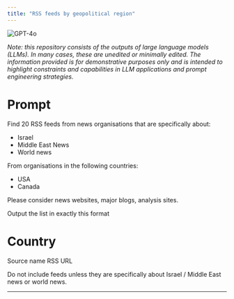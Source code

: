 ```yaml
---
title: "RSS feeds by geopolitical region"
---
```

![GPT-4o](https://img.shields.io/badge/GPT--4o-3333FF?style=for-the-badge&logo=openai&logoColor=white)



*Note: this repository consists of the outputs of large language models (LLMs). In many cases, these are unedited or minimally edited. The information provided is for demonstrative purposes only and is intended to highlight constraints and capabilities in LLM applications and prompt engineering strategies.*


# Prompt
Find 20 RSS feeds from news organisations that are specifically about:

- Israel
- Middle East News
- World news

From organisations in the following countries:

- USA
- Canada

Please consider news websites, major blogs, analysis sites.

Output the list in exactly this format

# Country

Source name
RSS URL

Do not include feeds unless they are specifically about Israel / Middle East news or world news.

---

 